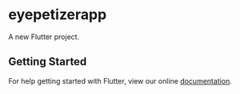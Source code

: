 # eyepetizerapp

A new Flutter project.

## Getting Started

For help getting started with Flutter, view our online
[documentation](https://flutter.io/).
